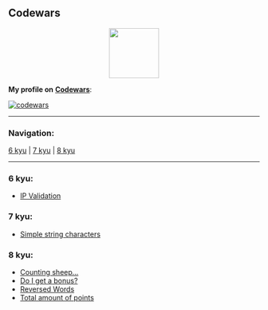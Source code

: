 ## Codewars

<div id="header" align="center">
  <img src="https://docs.codewars.com/logo.svg" width="100"/>
</div>

**My profile on** [**Codewars**](https://www.codewars.com/users/vypiemzalyubov):

[![codewars](https://www.codewars.com/users/vypiemzalyubov/badges/large)](https://www.codewars.com/users/vypiemzalyubov)   

---

### Navigation:

[6 kyu](https://github.com/vypiemzalyubov/go/tree/main/Codewars#6-kyu) | [7 kyu](https://github.com/vypiemzalyubov/go/tree/main/Codewars#7-kyu) | [8 kyu](https://github.com/vypiemzalyubov/go/tree/main/Codewars#8-kyu)

---

### 6 kyu:
- [IP Validation](https://github.com/vypiemzalyubov/go/blob/main/Codewars/6%20kyu/ip_validation.go)

### 7 kyu:
- [Simple string characters](https://github.com/vypiemzalyubov/go/blob/main/Codewars/7%20kyu/simple_string_characters.go)

### 8 kyu:
- [Counting sheep...](https://github.com/vypiemzalyubov/go/blob/main/Codewars/8%20kyu/counting_sheep.go)
- [Do I get a bonus?](https://github.com/vypiemzalyubov/go/blob/main/Codewars/8%20kyu/do_i_get_a_bonus.go)
- [Reversed Words](https://github.com/vypiemzalyubov/go/blob/main/Codewars/8%20kyu/reversed_words.go)
- [Total amount of points](https://github.com/vypiemzalyubov/go/blob/main/Codewars/8%20kyu/total_amount_of_points.go)
